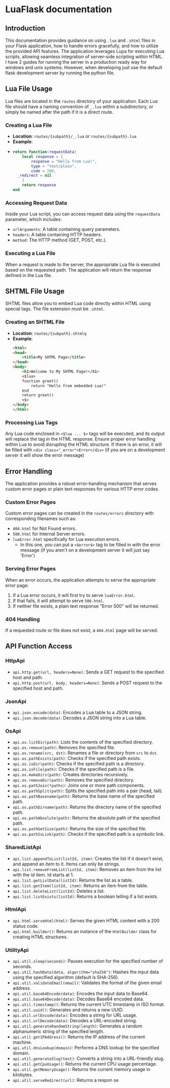 # LuaFlask documentation

## Introduction

This documentation provides guidance on using `.lua` and `.shtml` files in your Flask application, how to handle errors gracefully, and how to utilize the provided API features. The application leverages Lupa for executing Lua scripts, allowing seamless integration of server-side scripting within HTML. I have 2 guides for running the server in a production ready way for windows and unix systems. However, when developing just use the default flask development server by running the python file.

## Lua File Usage

Lua files are located in the `routes` directory of your application. Each Lua file should have a naming convention of `_.lua` within a subdirectory, or simply be named after the path if it is a direct route.

### Creating a Lua File

- **Location**: `routes/{subpath}/_.lua` or `routes/{subpath}.lua`
- **Example**:
- ```lua
  return function(requestData)
      local response = {
          response = "Hello from Lua!",
          type = "text/plain",
          code = 200,
  	_redirect = nil
      }
      return response
  end
  ```

### Accessing Request Data

Inside your Lua script, you can access request data using the `requestData` parameter, which includes:

- `urlArguments`: A table containing query parameters.
- `headers`: A table containing HTTP headers.
- `method`: The HTTP method (GET, POST, etc.).

### Executing a Lua File

When a request is made to the server, the appropriate Lua file is executed based on the requested path. The application will return the response defined in the Lua file.

## SHTML File Usage

SHTML files allow you to embed Lua code directly within HTML using special tags. The file extension must be `.shtml`.

### Creating an SHTML File

- **Location**: `routes/{subpath}.shtmlq`
- **Example**:
  ```html
  <html>
  <head>
      <title>My SHTML Page</title>
  </head>
  <body>
      <h1>Welcome to My SHTML Page!</h1>
      <$lua>
      function greet()
          return "Hello from embedded Lua!"
      end
      return greet()
      <$>
  </body>
  </html>
  ```

### Processing Lua Tags

Any Lua code enclosed in `<$lua ... $>` tags will be executed, and its output will replace the tag in the HTML response. Ensure proper error handling within Lua to avoid disrupting the HTML structure. If there is an error, it will be filled with `<div class="_error">Error</div>` (if you are on a development server it will show the error message)

## Error Handling

The application provides a robust error-handling mechanism that serves custom error pages or plain text responses for various HTTP error codes.

### Custom Error Pages

Custom error pages can be created in the `routes/errors` directory with corresponding filenames such as:

- `404.html` for Not Found errors.
- `500.html` for Internal Server errors.
- `luaError.html` specifically for Lua execution errors.
  - In this one, you can put a `<$error$>` tag to be filled in with the error message (if you aren't on a development server it will just say 'Error')

### Serving Error Pages

When an error occurs, the application attempts to serve the appropriate error page:

1. If a Lua error occurs, it will first try to serve `luaError.html`.
2. If that fails, it will attempt to serve `500.html`.
3. If neither file exists, a plain text response "Error 500" will be returned.

### 404 Handling

If a requested route or file does not exist, a `404.html` page will be served.

## API Function Access

### HttpApi

- `api.http.get(url, headers=None)`: Sends a GET request to the specified host and path.
- `api.http.post(url, body, headers=None)`: Sends a POST request to the specified host and path.

### JsonApi

- `api.json.encode(data)`: Encodes a Lua table to a JSON string.
- `api.json.decode(data)`: Decodes a JSON string into a Lua table.

### OsApi

- `api.os.listDir(path)`: Lists the contents of the specified directory.
- `api.os.remove(path)`: Removes the specified file.
- `api.os.rename(src, dst)`: Renames a file or directory from `src` to `dst`.
- `api.os.pathExists(path)`: Checks if the specified path exists.
- `api.os.isDir(path)`: Checks if the specified path is a directory.
- `api.os.isFile(path)`: Checks if the specified path is a file.
- `api.os.makeDirs(path)`: Creates directories recursively.
- `api.os.removeDir(path)`: Removes the specified directory.
- `api.os.pathJoin(*paths)`: Joins one or more path components.
- `api.os.pathSplit(path)`: Splits the specified path into a pair (head, tail).
- `api.os.pathBasename(path)`: Returns the base name of the specified path.
- `api.os.pathDirname(path)`: Returns the directory name of the specified path.
- `api.os.pathAbsolute(path)`: Returns the absolute path of the specified path.
- `api.os.pathGetSize(path)`: Returns the size of the specified file.
- `api.os.pathIsLink(path)`: Checks if the specified path is a symbolic link.

### SharedListApi

* `api.list.appendToList(listId, item)`: Creates the list if it doesn't exist, and append an item to it. Items can only be strings.
* `api.list.removeFromList(listId, item)`: Removes an item from the list with the id item. Id starts at 1.
* `api.list.getListData(listId)`: Returns the list as a table.
* `api.list.getItem(listId, item)`: Returns an item from the table.
* `api.list.deleteList(listId)`: Deletes a list.
* `api.list.listExists(listId)`: Returns a boolean telling if a list exists.

### HtmlApi

- `api.html.serveHtml(html)`: Serves the given HTML content with a 200 status code.
- `api.html.builder()`: Returns an instance of the `HtmlBuilder` class for creating HTML structures.

### UtilityApi

- `api.util.sleep(seconds)`: Pauses execution for the specified number of seconds.
- `api.util.hashData(data, algorithm="sha256")`: Hashes the input data using the specified algorithm (default is SHA-256).
- `api.util.validateEmail(email)`: Validates the format of the given email address.
- `api.util.base64Encode(data)`: Encodes the input data to Base64.
- `api.util.base64Decode(data)`: Decodes Base64 encoded data.
- `api.util.timestamp()`: Returns the current UTC timestamp in ISO format.
- `api.util.uuid()`: Generates and returns a new UUID.
- `api.util.urlEncode(data)`: Encodes a string for URL usage.
- `api.util.urlDecode(data)`: Decodes a URL-encoded string.
- `api.util.generateRandomString(length)`: Generates a random alphanumeric string of the specified length.
- `api.util.getIPAddress()`: Returns the IP address of the current machine.
- `api.util.dnsLookup(domain)`: Performs a DNS lookup for the specified domain.
- `api.util.generateSlug(text)`: Converts a string into a URL-friendly slug.
- `api.util.getCpuUsage()`: Returns the current CPU usage percentage.
- `api.util.getMemoryUsage()`: Returns the current memory usage in kilobytes.
- `api.util.serveRedirect(url)`: Returns a respon se

